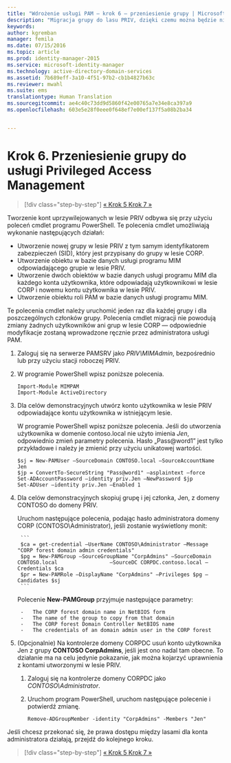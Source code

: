 ```yaml
---
title: "Wdrożenie usługi PAM — krok 6 — przeniesienie grupy | Microsoft Identity Manager"
description: "Migracja grupy do lasu PRIV, dzięki czemu można będzie nią zarządzać za pomocą usługi Privileged Access Management."
keywords: 
author: kgremban
manager: femila
ms.date: 07/15/2016
ms.topic: article
ms.prod: identity-manager-2015
ms.service: microsoft-identity-manager
ms.technology: active-directory-domain-services
ms.assetid: 7b689eff-3a10-4f51-97b2-cb1b4827b63c
ms.reviewer: mwahl
ms.suite: ems
translationtype: Human Translation
ms.sourcegitcommit: ae4c40c73dd9d5860f42e00765a7e34e8ca397a9
ms.openlocfilehash: 603e5e28f0eee0f648ef7e00ef137f5a08b2ba34


---
```


# Krok 6. Przeniesienie grupy do usługi Privileged Access Management

>[!div class="step-by-step"]
[« Krok 5 ](step-5-establish-trust-between-priv-corp-forests.md)
[Krok 7 »](step-7-elevate-user-access.md)

Tworzenie kont uprzywilejowanych w lesie PRIV odbywa się przy użyciu poleceń cmdlet programu PowerShell. Te polecenia cmdlet umożliwiają wykonanie następujących działań:

- Utworzenie nowej grupy w lesie PRIV z tym samym identyfikatorem zabezpieczeń (SID), który jest przypisany do grupy w lesie CORP.  
- Utworzenie obiektu w bazie danych usługi programu MIM odpowiadającego grupie w lesie PRIV.  
- Utworzenie dwóch obiektów w bazie danych usługi programu MIM dla każdego konta użytkownika, które odpowiadają użytkownikowi w lesie CORP i nowemu kontu użytkownika w lesie PRIV.  
- Utworzenie obiektu roli PAM w bazie danych usługi programu MIM.  

Te polecenia cmdlet należy uruchomić jeden raz dla każdej grupy i dla poszczególnych członków grupy. Polecenia cmdlet migracji nie powodują zmiany żadnych użytkowników ani grup w lesie CORP — odpowiednie modyfikacje zostaną wprowadzone ręcznie przez administratora usługi PAM.

1. Zaloguj się na serwerze PAMSRV jako *PRIV\MIMAdmin*, bezpośrednio lub przy użyciu stacji roboczej PRIV.

2.  W programie PowerShell wpisz poniższe polecenia.

    ```
    Import-Module MIMPAM
    Import-Module ActiveDirectory
    ```

3.  Dla celów demonstracyjnych utwórz konto użytkownika w lesie PRIV odpowiadające kontu użytkownika w istniejącym lesie.

    W programie PowerShell wpisz poniższe polecenia.  Jeśli do utworzenia użytkownika w domenie contoso.local nie użyto imienia *Jen*, odpowiednio zmień parametry polecenia. Hasło „Pass@word1” jest tylko przykładowe i należy je zmienić przy użyciu unikatowej wartości.

    ```
    $sj = New-PAMUser –SourceDomain CONTOSO.local –SourceAccountName Jen
    $jp = ConvertTo-SecureString "Pass@word1" –asplaintext –force
    Set-ADAccountPassword –identity priv.Jen –NewPassword $jp
    Set-ADUser –identity priv.Jen –Enabled 1
    ```

4. Dla celów demonstracyjnych skopiuj grupę i jej członka, Jen, z domeny CONTOSO do domeny PRIV.

    Uruchom następujące polecenia, podając hasło administratora domeny CORP (CONTOSO\Administrator), jeśli zostanie wyświetlony monit:

        ```
        $ca = get-credential –UserName CONTOSO\Administrator –Message "CORP forest domain admin credentials"
        $pg = New-PAMGroup –SourceGroupName "CorpAdmins" –SourceDomain CONTOSO.local                 –SourceDC CORPDC.contoso.local –Credentials $ca
        $pr = New-PAMRole –DisplayName "CorpAdmins" –Privileges $pg –Candidates $sj
        ```

    Polecenie **New-PAMGroup** przyjmuje następujące parametry:

        -   The CORP forest domain name in NetBIOS form  
        -   The name of the group to copy from that domain  
        -   The CORP forest Domain Controller NetBIOS name  
        -   The credentials of an domain admin user in the CORP forest  

5.  (Opcjonalnie) Na kontrolerze domeny CORPDC usuń konto użytkownika Jen z grupy **CONTOSO CorpAdmins**, jeśli jest ono nadal tam obecne.  To działanie ma na celu jedynie pokazanie, jak można kojarzyć uprawnienia z kontami utworzonymi w lesie PRIV.

    1.  Zaloguj się na kontrolerze domeny CORPDC jako *CONTOSO\Administrator*.

    2.  Uruchom program PowerShell, uruchom następujące polecenie i potwierdź zmianę.

        ```
        Remove-ADGroupMember -identity "CorpAdmins" -Members "Jen"
        ```


Jeśli chcesz przekonać się, że prawa dostępu między lasami dla konta administratora działają, przejdź do kolejnego kroku.

>[!div class="step-by-step"]
[« Krok 5 ](step-5-establish-trust-between-priv-corp-forests.md)
[Krok 7 »](step-7-elevate-user-access.md)



<!--HONumber=Jul16_HO3-->


